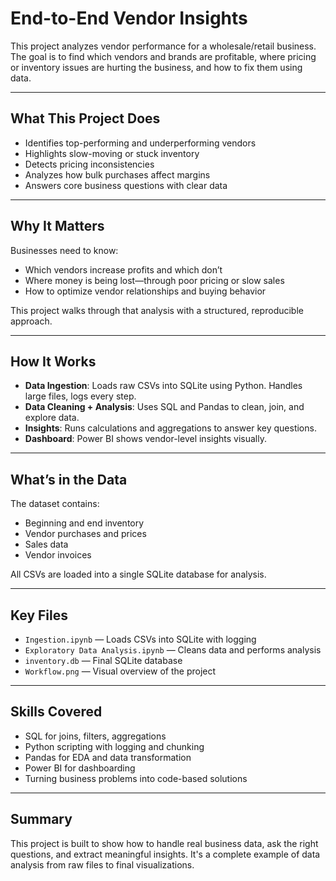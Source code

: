 # End-to-End Vendor Insights

This project analyzes vendor performance for a wholesale/retail business. The goal is to find which vendors and brands are profitable, where pricing or inventory issues are hurting the business, and how to fix them using data.

---

## What This Project Does

- Identifies top-performing and underperforming vendors
- Highlights slow-moving or stuck inventory
- Detects pricing inconsistencies
- Analyzes how bulk purchases affect margins
- Answers core business questions with clear data

---

## Why It Matters

Businesses need to know:
- Which vendors increase profits and which don’t
- Where money is being lost—through poor pricing or slow sales
- How to optimize vendor relationships and buying behavior

This project walks through that analysis with a structured, reproducible approach.

---

## How It Works

- **Data Ingestion**: Loads raw CSVs into SQLite using Python. Handles large files, logs every step.
- **Data Cleaning + Analysis**: Uses SQL and Pandas to clean, join, and explore data.
- **Insights**: Runs calculations and aggregations to answer key questions.
- **Dashboard**: Power BI shows vendor-level insights visually.

---

## What’s in the Data

The dataset contains:
- Beginning and end inventory
- Vendor purchases and prices
- Sales data
- Vendor invoices

All CSVs are loaded into a single SQLite database for analysis.

---

## Key Files

- `Ingestion.ipynb` — Loads CSVs into SQLite with logging
- `Exploratory Data Analysis.ipynb` — Cleans data and performs analysis
- `inventory.db` — Final SQLite database
- `Workflow.png` — Visual overview of the project

---

## Skills Covered

- SQL for joins, filters, aggregations
- Python scripting with logging and chunking
- Pandas for EDA and data transformation
- Power BI for dashboarding
- Turning business problems into code-based solutions

---

## Summary

This project is built to show how to handle real business data, ask the right questions, and extract meaningful insights. It's a complete example of data analysis from raw files to final visualizations.
